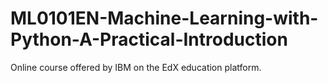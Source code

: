 # ML0101EN-Machine-Learning-with-Python-A-Practical-Introduction
Online course offered by IBM on the EdX education platform.
